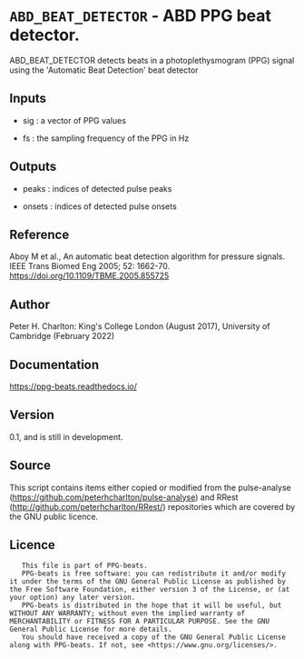 # `ABD_BEAT_DETECTOR` - ABD PPG beat detector.
ABD_BEAT_DETECTOR detects beats in a photoplethysmogram (PPG) signal
using the 'Automatic Beat Detection' beat detector

##  Inputs
+   sig : a vector of PPG values
    
+   fs  : the sampling frequency of the PPG in Hz
    
##  Outputs
+   peaks : indices of detected pulse peaks
    
+   onsets : indices of detected pulse onsets
    
##  Reference
Aboy M et al., An automatic beat detection algorithm for pressure signals. IEEE Trans Biomed Eng 2005; 52: 1662-70. <https://doi.org/10.1109/TBME.2005.855725>

##  Author
Peter H. Charlton: King's College London (August 2017), University of Cambridge (February 2022)

##  Documentation
<https://ppg-beats.readthedocs.io/>

##  Version
0.1, and is still in development.

##  Source
This script contains items either copied or modified from the pulse-analyse
(<https://github.com/peterhcharlton/pulse-analyse>) and RRest 
(<http://github.com/peterhcharlton/RRest/>) repositories which are covered
by the GNU public licence.

##  Licence
       This file is part of PPG-beats.
       PPG-beats is free software: you can redistribute it and/or modify it under the terms of the GNU General Public License as published by the Free Software Foundation, either version 3 of the License, or (at your option) any later version.
       PPG-beats is distributed in the hope that it will be useful, but WITHOUT ANY WARRANTY; without even the implied warranty of MERCHANTABILITY or FITNESS FOR A PARTICULAR PURPOSE. See the GNU General Public License for more details.
       You should have received a copy of the GNU General Public License along with PPG-beats. If not, see <https://www.gnu.org/licenses/>.
